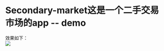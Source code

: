# Secondary-market这是一个二手交易市场的app -- demo
效果如下：<br>
![](https://github.com/AutismTl/Secondary-market/raw/master/Secondary-market/demo-picture/S70424-213012.jpg)
